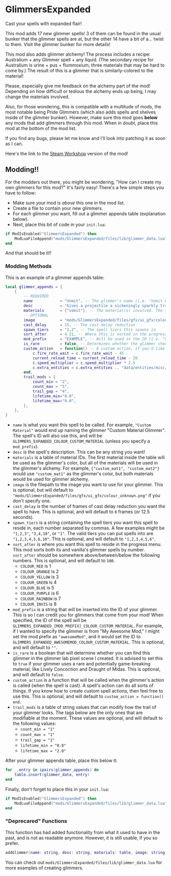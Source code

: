 # GlimmersExpanded
Cast your spells with expanded flair!

This mod adds 17 new glimmer spells! 3 of them can be found in the usual bunker that the glimmer spells are at, but the other 14 have a bit of a... twist to them. Visit the glimmer bunker for more details!

This mod also adds glimmer alchemy! The process includes a recipe: Australium + any Glimmer spell + any liquid. (The secondary recipe for Australium is urine + pus + flummoxium, three materials that may be hard to come by.) The result of this is a glimmer that is similarly-colored to the material!

Please, especially give me feedback on the alchemy part of the mod! Depending on how difficult or tedious the alchemy ends up being, I may change the materials involved.

Also, for those wondering, this is compatible with a multitude of mods, the most notable being Pride Glimmers (which also adds spells and shelves inside of the glimmer bunker). However, make sure this mod goes **below** any mods that add glimmers through this mod. When in doubt, place this mod at the bottom of the mod list.

If you find any bugs, please let me know and I'll look into patching it as soon as I can.

Here's the link to the [Steam Workshop](https://steamcommunity.com/sharedfiles/filedetails/?id=3316355233) version of the mod!

## Modding!!
For the modders out there, you might be wondering, "How can I create my own glimmers for this mod?" It's fairly easy! There's a few simple steps you have to follow: 
- Make sure your mod is *above* this one in the mod list.
- Create a file to contain your new glimmers.
- For each glimmer you want, fill out a glimmer appends table (explanation below).
- Next, place this bit of code in your `init.lua`:
```lua
if ModIsEnabled("GlimmersExpanded") then
	ModLuaFileAppend("mods/GlimmersExpanded/files/lib/glimmer_data.lua", "mods/your_mod/path/to/your/file.lua")
end
```

And that should be it!!

### Modding Methods
This is an example of a glimmer appends table:
```lua
local glimmer_appends = {
    {
        -- REQUIRED
        name            = "Vomit", -- The glimmer's name (i.e. "Vomit Glimmer"). Will also be used in the ID (i.e. "GLIIMMERS_EXPANDED_COLOUR_VOMIT")
        desc            = "Gives a projectile a sickeningly sparkly trail", -- The glimmer's description
        materials       = {"vomit"}, -- The material(s) involved. The first one will color the glimmer, and the rest are used in glimmer alchemy.
        -- OPTIONAL
        image           = "mods/GlimmersExpanded/files/gfx/ui_gfx/colour_vomit.png", -- The filepath to the spell icon
        cast_delay      = 15, -- The cast delay reduction
        spawn_tiers     = "1,2", -- The spell tiers this spawns in
        sort_after      = 4.21, -- Where this is sorted in the progress menu
        mod_prefix      = "EXAMPLE", -- Will be used in the ID (i.e. "GLIMMERS_EXPANDED_EXAMPLE_COLOUR_VOMIT")
        is_rare         = false, -- Determines whether the glimmer shows up in the glimmer lab
        custom_action   = function() -- A custom action, if you'd like to specify one
            c.fire_rate_wait = c.fire_rate_wait - 45
			current_reload_time = current_reload_time - 20
			c.speed_multiplier = c.speed_multiplier * 2.5
			c.extra_entities = c.extra_entities .. "data/entities/misc/clusterbomb.xml,"
        end,
        trail_mods = {
            count_min = "2",
            count_max = "5",
            trail_gap = "4",
            lifetime_min="8.0",
            lifetime_max="9.0",
        },
    },
}
```
- `name` is what you want this spell to be called. For example, `"Custom Material"` would end up naming the glimmer "Custom Material Glimmer". The spell's ID will also use this, and will be `GLIMMERS_EXPANDED_COLOUR_CUSTOM_MATERIAL` (unless you specify a `mod_prefix`).
- `desc` is the spell's description. This can be any string you want!
- `materials` is a table of material IDs. The first material inside the table will be used as the glimmer's color, but all of the materials will be used in the glimmer's alchemy. For example, `{"custom_mat1", "custom_mat2"}` would use `"custom_mat1"` as the glimmer's color, but both materials would be used for glimmer alchemy.
- `image` is the filepath to the image you want to use for your glimmer. This is optional, but will default to `"mods/GlimmersExpanded/files/gfx/ui_gfx/colour_unknown.png"` if you don't specify one.
- `cast_delay` is the number of frames of cast delay reduction you want the spell to have. This is optional, and will default to `8` frames (or 12.5 seconds).
- `spawn_tiers` is a string containing the spell tiers you want this spell to reside in, each number separated by commas. A few examples might be `"1,2,3"`, `"3,4,10"`, or `"1"`. The valid tiers you can put spells into are `"1,2,3,4,5,6,10"`. This is optional, and will default to `"1,2,3,4,5,6"`.
- `sort_after` is where you want this spell to reside in the progress menu. This mod sorts both its and vanilla's glimmer spells by number. `sort_after` should be somewhere above/between/below the following numbers. This is optional, and will default to `100`.
  - `COLOUR_RED` is 1
  - `COLOUR_ORANGE` is 2
  - `COLOUR_YELLOW` is 3
  - `COLOUR_GREEN` is 4
  - `COLOUR_BLUE` is 5
  - `COLOUR_PURPLE` is 6
  - `COLOUR_RAINBOW` is 7
  - `COLOUR_INVIS` is 8
- `mod_prefix` is a string that will be inserted into the ID of your glimmer. This is so I can credit you for glimmers that come from your mod! When specified, the ID of the spell will be `GLIMMERS_EXPANDED_[MOD_PREFIX]_COLOUR_CUSTOM_MATERIAL`. For example, if I wanted to specify the glimmer is from "My Awesome Mod," I might set the mod prefix as `"awesomeMod"`, and it would set the ID to `GLIMMERS_EXPANDED_AWESOMEMOD_COLOUR_CUSTOM_MATERIAL`. This is optional, and will default to `""`.
- `is_rare` is a boolean that will determine whether you can find this glimmer in the glimmer lab pixel scene I created. It is advised to set this to `true` if your glimmer uses a rare and potentially game-breaking material, like Lively Concoction and Draught of Midas. This is optional, and will default to `false`.
- `custom_action` is a function that will be called when the glimmer's action is called (when the spell is cast). A spell's action can do all sorts of things. If you know how to create custom spell actions, then feel free to use this. This is optional, and will default to `custom_action = function() end`.
- `trail_mods` is a table of string values that can modify how the trail of your glimmer looks. The tags below are the only ones that are modifiable at the moment. These values are optional, and will default to the following values:
  - `count_min = "1"`
  - `count_max = "1"`
  - `trail_gap = "1"`
  - `lifetime_min = "0.8"`
  - `lifetime_max = "2.0"`

After your glimmer appends table, place this below it:
```lua
for _,entry in ipairs(glimmer_appends) do
    table.insert(glimmer_data, entry)
end
```
Finally, don't forget to place this in your `init.lua`:
```lua
if ModIsEnabled("GlimmersExpanded") then
	ModLuaFileAppend("mods/GlimmersExpanded/files/lib/glimmer_data.lua", "mods/your_mod/path/to/your/file.lua")
end
```
### "Deprecared" Functions
This function has had added functionality from what it used to have in the past, and is not as readable anymore. However, it is still usable, if you so prefer.
```lua
addGlimmer(name: string, desc: string, materials: table, image: string, cast_delay: number, spawn_tiers: string, sort_after: number, mod_prefix: string, is_rare: boolean, trail_mods: table)
```

You can check out `mods/GlimmersExpanded/files/lib/glimmer_data.lua` for more examples of creating glimmers.